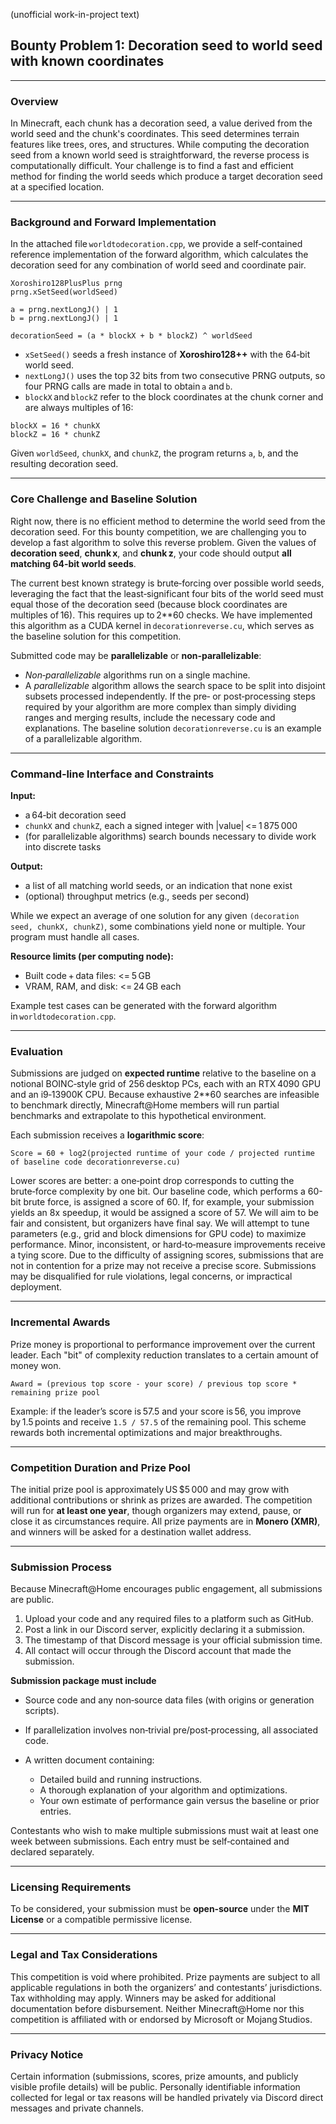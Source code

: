 (unofficial work-in-project text)

## Bounty Problem 1: Decoration seed to world seed with known coordinates
---

### Overview

In Minecraft, each chunk has a decoration seed, a value derived from the world seed and the chunk's coordinates. This seed determines terrain features like trees, ores, and structures. While computing the decoration seed from a known world seed is straightforward, the reverse process is computationally difficult. Your challenge is to find a fast and efficient method for finding the world seeds which produce a target decoration seed at a specified location.

---

### Background and Forward Implementation

In the attached file `worldtodecoration.cpp`, we provide a self‑contained reference implementation of the forward algorithm, which calculates the decoration seed for any combination of world seed and coordinate pair.

```
Xoroshiro128PlusPlus prng
prng.xSetSeed(worldSeed)

a = prng.nextLongJ() | 1
b = prng.nextLongJ() | 1

decorationSeed = (a * blockX + b * blockZ) ^ worldSeed
```

* `xSetSeed()` seeds a fresh instance of **Xoroshiro128++** with the 64‑bit world seed.
* `nextLongJ()` uses the top 32 bits from two consecutive PRNG outputs, so four PRNG calls are made in total to obtain `a` and `b`.
* `blockX` and `blockZ` refer to the block coordinates at the chunk corner and are always multiples of 16:

```
blockX = 16 * chunkX
blockZ = 16 * chunkZ
```

Given `worldSeed`, `chunkX`, and `chunkZ`, the program returns `a`, `b`, and the resulting decoration seed.

---

### Core Challenge and Baseline Solution

Right now, there is no efficient method to determine the world seed from the decoration seed. For this bounty competition, we are challenging you to develop a fast algorithm to solve this reverse problem. Given the values of **decoration seed**, **chunk x**, and **chunk z**, your code should output **all matching 64‑bit world seeds**.

The current best known strategy is brute‑forcing over possible world seeds, leveraging the fact that the least‑significant four bits of the world seed must equal those of the decoration seed (because block coordinates are multiples of 16). This requires up to 2**60 checks. We have implemented this algorithm as a CUDA kernel in `decorationreverse.cu`, which serves as the baseline solution for this competition.

Submitted code may be **parallelizable** or **non‑parallelizable**:

* *Non‑parallelizable* algorithms run on a single machine.
* A *parallelizable* algorithm allows the search space to be split into disjoint subsets processed independently. If the pre‑ or post‑processing steps required by your algorithm are more complex than simply dividing ranges and merging results, include the necessary code and explanations. The baseline solution `decorationreverse.cu` is an example of a parallelizable algorithm.

---

### Command‑line Interface and Constraints

**Input:**

* a 64‑bit decoration seed
* `chunkX` and `chunkZ`, each a signed integer with |value| <= 1 875 000
* (for parallelizable algorithms) search bounds necessary to divide work into discrete tasks

**Output:**

* a list of all matching world seeds, or an indication that none exist
* (optional) throughput metrics (e.g., seeds per second)

While we expect an average of one solution for any given `(decoration seed, chunkX, chunkZ)`, some combinations yield none or multiple. Your program must handle all cases.

**Resource limits (per computing node):**

* Built code + data files: <= 5 GB
* VRAM, RAM, and disk: <= 24 GB each

Example test cases can be generated with the forward algorithm in `worldtodecoration.cpp`.

---

### Evaluation

Submissions are judged on **expected runtime** relative to the baseline on a notional BOINC‑style grid of 256 desktop PCs, each with an RTX 4090 GPU and an i9‑13900K CPU. Because exhaustive 2**60 searches are infeasible to benchmark directly, Minecraft\@Home members will run partial benchmarks and extrapolate to this hypothetical environment.

Each submission receives a **logarithmic score**:

```
Score = 60 + log2(projected runtime of your code / projected runtime of baseline code decorationreverse.cu)
```

Lower scores are better: a one‑point drop corresponds to cutting the brute‑force complexity by one bit. Our baseline code, which performs a 60-bit brute force, is assigned a score of 60. If, for example, your submission yields an 8x speedup, it would be assigned a score of 57. We will aim to be fair and consistent, but organizers have final say. We will attempt to tune parameters (e.g., grid and block dimensions for GPU code) to maximize performance. Minor, inconsistent, or hard‑to‑measure improvements receive a tying score. Due to the difficulty of assigning scores, submissions that are not in contention for a prize may not receive a precise score. Submissions may be disqualified for rule violations, legal concerns, or impractical deployment.

---

### Incremental Awards

Prize money is proportional to performance improvement over the current leader. Each "bit" of complexity reduction translates to a certain amount of money won.

```
Award = (previous top score - your score) / previous top score * remaining prize pool
```

Example: if the leader’s score is 57.5 and your score is 56, you improve by 1.5 points and receive `1.5 / 57.5` of the remaining pool. This scheme rewards both incremental optimizations and major breakthroughs.

---

### Competition Duration and Prize Pool

The initial prize pool is approximately US \$5 000 and may grow with additional contributions or shrink as prizes are awarded. The competition will run for **at least one year**, though organizers may extend, pause, or close it as circumstances require. All prize payments are in **Monero (XMR)**, and winners will be asked for a destination wallet address.

---

### Submission Process

Because Minecraft\@Home encourages public engagement, all submissions are public.

1. Upload your code and any required files to a platform such as GitHub.
2. Post a link in our Discord server, explicitly declaring it a submission.
3. The timestamp of that Discord message is your official submission time.
4. All contact will occur through the Discord account that made the submission.

**Submission package must include**

* Source code and any non‑source data files (with origins or generation scripts).
* If parallelization involves non‑trivial pre/post‑processing, all associated code.
* A written document containing:

  * Detailed build and running instructions.
  * A thorough explanation of your algorithm and optimizations.
  * Your own estimate of performance gain versus the baseline or prior entries.

Contestants who wish to make multiple submissions must wait at least one week between submissions. Each entry must be self‑contained and declared separately.

---

### Licensing Requirements

To be considered, your submission must be **open‑source** under the **MIT License** or a compatible permissive license.

---

### Legal and Tax Considerations

This competition is void where prohibited. Prize payments are subject to all applicable regulations in both the organizers’ and contestants’ jurisdictions. Tax withholding may apply. Winners may be asked for additional documentation before disbursement. Neither Minecraft\@Home nor this competition is affiliated with or endorsed by Microsoft or Mojang Studios.

---

### Privacy Notice

Certain information (submissions, scores, prize amounts, and publicly visible profile details) will be public. Personally identifiable information collected for legal or tax reasons will be handled privately via Discord direct messages and private channels.
